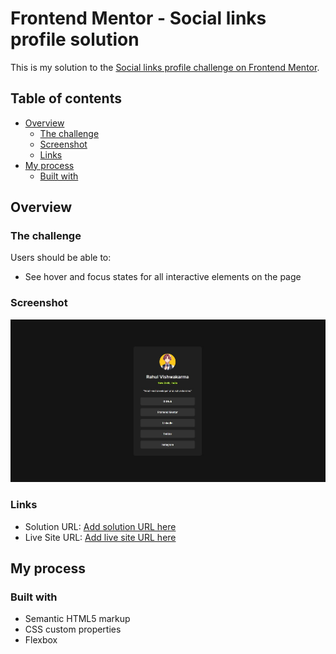 # Frontend Mentor - Social links profile solution

This is my solution to the [Social links profile challenge on Frontend Mentor](https://www.frontendmentor.io/challenges/social-links-profile-UG32l9m6dQ). 

## Table of contents

- [Overview](#overview)
  - [The challenge](#the-challenge)
  - [Screenshot](#screenshot)
  - [Links](#links)
- [My process](#my-process)
  - [Built with](#built-with)

## Overview

### The challenge

Users should be able to:

- See hover and focus states for all interactive elements on the page

### Screenshot

![Social links profile challenge on Frontend Mentor](./assets/images/screenshot.jpg)

### Links

- Solution URL: [Add solution URL here]([https://your-solution-url.com](https://github.com/rahulkumar215/Social-Links-Profile))
- Live Site URL: [Add live site URL here]([https://your-live-site-url.com](https://rahulkumar215.github.io/Social-Links-Profile/))

## My process

### Built with

- Semantic HTML5 markup
- CSS custom properties
- Flexbox

